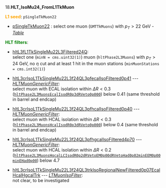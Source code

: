 18.**HLT_IsoMu24_FromL1TkMuon**

<span style="color:orange">**L1 seed**</span>: `pSingleTkMuon22`

- [pSingleTkMuon22](../Phase2Menu_Legacy/SingleTkMuon22.html) : select one muon (`GMTTkMuons`) with $p_T>22$ GeV - *[Table](../Tables/pSingleTkMuon22.md)*

<span style="color:green">**HLT filters**</span>:

- [hltL3fL1TkSingleMu22L3Filtered24Q](../Phase2Menu_Legacy/hltL3fL1TkSingleMu22L3Filtered24Q.html):<br> 
select one (`minN = cms.uint32(1)`) muon (`hltPhase2L3Muons`) with $p_T>24$ GeV, no $\eta$ cut and at least 1 hit in the muon stations (`minMuonStations = cms.int32(1)`)

- [hltL3crIsoL1TkSingleMu22L3f24QL3pfecalIsoFiltered0p41](../Phase2Menu_Legacy/hltL3crIsoL1TkSingleMu22L3f24QL3pfecalIsoFiltered0p41.html) --- *[HLTMuonGenericFilter](https://github.com/cms-sw/cmssw/blob/master/HLTrigger/Egamma/plugins/HLTGenericFilter.cc)*:<br> 
select muon with ECAL isolation within $\Delta R < 0.3$ ([`hltPhase2L3MuonsEcalIsodR0p3dRVeto0p000`](../Phase2Menu_Legacy/hltPhase2L3MuonsEcalIsodR0p3dRVeto0p000.html)) below 0.41 (same threshold in barrel and endcap)

- [hltL3crIsoL1TkSingleMu22L3f24QL3pfhcalIsoFiltered0p40](../Phase2Menu_Legacy/hltL3crIsoL1TkSingleMu22L3f24QL3pfhcalIsoFiltered0p40.html) --- *[HLTMuonGenericFilter](https://github.com/cms-sw/cmssw/blob/master/HLTrigger/Egamma/plugins/HLTGenericFilter.cc)*:<br> 
select muon with HCAL isolation within $\Delta R < 0.3$ ([`hltPhase2L3MuonsHcalIsodR0p3dRVeto0p000`](../Phase2Menu_Legacy/hltPhase2L3MuonsHcalIsodR0p3dRVeto0p000.html)) below 0.4 (same threshold in barrel and endcap)

- [hltL3crIsoL1TkSingleMu22L3f24QL3pfhgcalIsoFiltered4p70](../Phase2Menu_Legacy/hltL3crIsoL1TkSingleMu22L3f24QL3pfhgcalIsoFiltered4p70.html) --- *[HLTMuonGenericFilter](https://github.com/cms-sw/cmssw/blob/master/HLTrigger/Egamma/plugins/HLTGenericFilter.cc)*:<br> 
select muon with HCAL isolation within $\Delta R < 0.2$ ([`hltPhase2L3MuonsHgcalLCIsodR0p2dRVetoEM0p00dRVetoHad0p02minEEM0p00minEHad0p00`](../Phase2Menu_Legacy/hltPhase2L3MuonsHgcalLCIsodR0p2dRVetoEM0p00dRVetoHad0p02minEEM0p00minEHad0p00.html)) below 4.7

- [hltL3crIsoL1TkSingleMu22L3f24QL3trkIsoRegionalNewFiltered0p07EcalHcalHgcalTrk](../Phase2Menu_Legacy/hltL3crIsoL1TkSingleMu22L3f24QL3trkIsoRegionalNewFiltered0p07EcalHcalHgcalTrk.html) --- *[LTMuonIsoFilter](https://github.com/cms-sw/cmssw/blob/master/HLTrigger/Muon/plugins/HLTMuonIsoFilter.cc)*:<br> 
not clear, to be investigated
